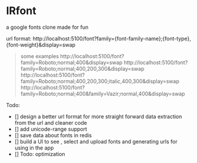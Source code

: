 # IRfont

a google fonts clone made for fun

url format: http://localhost:5100/font?family={font-family-name};{font-type},{font-weight}&display=swap

> some examples
> http://localhost:5100/font?family=Roboto;normal;400&display=swap
> http://localhost:5100/font?family=Roboto;normal;400,200,300&display=swap
> http://localhost:5100/font?family=Roboto;normal;400,200,300;italic,400,300&display=swap
> http://localhost:5100/font?family=Roboto;normal;400&family=Vazir;normal,400&display=swap

Todo:

- [] design a better url format for more straight forward data extraction from the url and cleaner code
- [] add unicode-range support
- [] save data about fonts in redis
- [] build a UI to see , select and upload fonts and generating urls for using in the app
- [] Todo: optimization